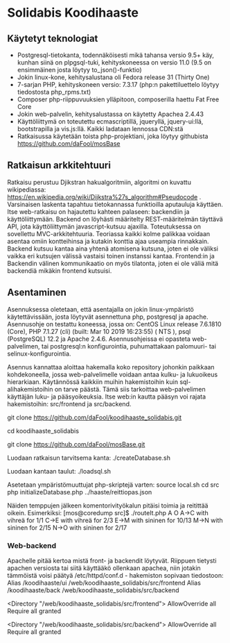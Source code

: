 # Solidabis Koodihaaste

## Käytetyt teknologiat
* Postgresql-tietokanta, todennäköisesti mikä tahansa versio 9.5+ käy, kunhan siinä on plpgsql-tuki, kehityskoneessa on versio 11.0 (9.5 on ensimmäinen josta löytyy to_json()-funktio)
* Jokin linux-kone, kehitysalustana oli Fedora release 31 (Thirty One)
* 7-sarjan PHP, kehityskoneen versio: 7.3.17 (php:n pakettiluettelo löytyy tiedostosta php_rpms.txt)
* Composer php-riippuvuuksien ylläpitoon, composerilla haettu Fat Free Core
* Jokin web-palvelin, kehitysalustassa on käytetty Apachea 2.4.43
* Käyttöliittymä on toteutettu ecmascriptillä, jqueryllä, jquery-ui:llä, bootstrapilla ja vis.js:llä. Kaikki ladataan lennossa CDN:stä
* Ratkaisussa käytetään toista php-projektiani, joka löytyy githubista https://github.com/daFool/mosBase

## Ratkaisun arkkitehtuuri
Ratkaisu perustuu Djikstran hakualgoritmiin, algoritmi on kuvattu wikipediassa: https://en.wikipedia.org/wiki/Dijkstra%27s_algorithm#Pseudocode .
Varsinaisen laskenta tapahtuu tietokannassa funktioilla aputauluja käyttäen. Itse web-ratkaisu on hajautettu kahteen palaseen: backendiin ja käyttöliittymään. Backend on löyhästi määritelty REST-määritelmän
täyttävä API, jota käyttöliittymän javascript-kutsuu ajaxilla. Toteutuksessa on sovellettu MVC-arkkitehtuuria. Teoriassa kaikki kolme palikkaa voidaan asentaa omiin kontteihinsa ja kutakin konttia ajaa useampia rinnakkain. Backend kutsuu kantaa aina yhtenä atomisena kutsuna, joten ei ole väliksi vaikka eri kutsujen välissä vastaisi toinen instanssi kantaa. Frontend:in ja Backendin välinen kommunikaatio on myös tilatonta, joten ei ole väliä mitä backendiä mikäkin frontend kutsuisi.

## Asentaminen
Asennuksessa oletetaan, että asentajalla on jokin linux-ympäristö käytettävissään, josta löytyvät asennettuna php, postgresql ja apache. Asennusohje on testattu koneessa, jossa on: CentOS Linux release 7.6.1810 (Core), PHP 7.1.27 (cli) (built: Mar 10 2019 16:23:55) ( NTS ), psql (PostgreSQL) 12.2 ja Apache 2.4.6. Asennusohjeissa ei opasteta web-palvelimen, tai postgresql:n konfigurointia, puhumattakaan palomuuri- tai selinux-konfigurointia. 

Asennus kannattaa aloittaa hakemalla koko repository johonkin paikkaan kohdekoneella, jossa web-palvelimelle voidaan antaa kulku- ja lukuoikeus hierarkiaan. Käytännössä kaikkiin muihin hakemistoihin kuin sql-alihakemistoihin on tarve päästä. Tämä siis tarkoittaa web-palvelimen käyttäjän luku- ja pääsyoikeuksia. Itse web:in kautta pääsyn voi rajata hakemistoihin: src/frontend ja src/backend. 

git clone https://github.com/daFool/koodihaaste_solidabis.git

cd koodihaaste_solidabis

git clone https://github.com/daFool/mosBase.git

Luodaan ratkaisun tarvitsema kanta:
./createDatabase.sh

Luodaan kantaan taulut:
./loadsql.sh

Asetetaan ympäristömuuttujat php-skriptejä varten:
source local.sh
cd src
php initializeDatabase.php ../haaste/reittiopas.json

Näiden temppujen jälkeen komentorivityökalun pitäisi toimia ja reitittää oikein. Esimerkiksi:
[mos@coredump src]$ ./routeIt.php A O
A->C with vihreä for 1/1 
C->E with vihreä for 2/3 
E->M with sininen for 10/13 
M->N with sininen for 2/15 
N->O with sininen for 2/17 

### Web-backend
Apachelle pitää kertoa mistä front- ja backendit löytyvät. Riippuen tietysti apachen versiosta tai siitä käyttääkö ollenkaan apachea, niin jotakin tämmöistä voisi päätyä /etc/httpd/conf.d - hakemiston sopivaan tiedostoon:
Alias /koodihaaste/ui   /web/koodihaaste_solidabis/src/frontend
Alias /koodihaaste/back /web/koodihaaste_solidabis/src/backend

<Directory "/web/koodihaaste_solidabis/src/frontend">
        AllowOverride all
        Require all granted
</Directory>

<Directory "/web/koodihaaste_solidabis/src/backend">
        AllowOverride all
        Require all granted
</Directory>


